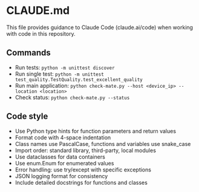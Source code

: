 # CLAUDE.md

This file provides guidance to Claude Code (claude.ai/code) when working with code in this repository.

## Commands
- Run tests: `python -m unittest discover`
- Run single test: `python -m unittest test_quality.TestQuality.test_excellent_quality`
- Run main application: `python check-mate.py --host <device_ip> --location <location>`
- Check status: `python check-mate.py --status`

## Code style
- Use Python type hints for function parameters and return values
- Format code with 4-space indentation
- Class names use PascalCase, functions and variables use snake_case
- Import order: standard library, third-party, local modules
- Use dataclasses for data containers
- Use enum.Enum for enumerated values
- Error handling: use try/except with specific exceptions
- JSON logging format for consistency
- Include detailed docstrings for functions and classes